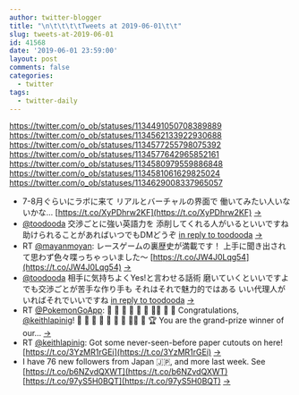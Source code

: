 ```yaml
---
author: twitter-blogger
title: "\n\t\t\t\tTweets at 2019-06-01\t\t"
slug: tweets-at-2019-06-01
id: 41568
date: '2019-06-01 23:59:00'
layout: post
comments: false
categories:
  - twitter
tags:
  - twitter-daily
---
```


https://twitter.com/o_ob/statuses/1134491050708389889 https://twitter.com/o_ob/statuses/1134562133922930688 https://twitter.com/o_ob/statuses/1134577255798075392 https://twitter.com/o_ob/statuses/1134577642965852161 https://twitter.com/o_ob/statuses/1134580979559886848 https://twitter.com/o_ob/statuses/1134581061629825024 https://twitter.com/o_ob/statuses/1134629008337965057  

*   7-8月ぐらいにラボに来て リアルとバーチャルの界面で 働いてみたい人いないかな... [https://t.co/XyPDhrw2KF](https://t.co/XyPDhrw2KF) [->](https://twitter.com/o_ob/statuses/1134491050708389889)
*   [@toodooda](https://twitter.com/toodooda) 交渉ごとに強い英語力を 添削してくれる人がいるといいですね 助けられることがあればいつでもDMどうぞ [in reply to toodooda](https://twitter.com/toodooda/statuses/1134525693016981505) [->](https://twitter.com/o_ob/statuses/1134562133922930688)
*   RT [@mayanmoyan](https://twitter.com/mayanmoyan): レースゲームの裏歴史が満載です！ 上手に聞き出されて思わず色々喋っちゃっいました〜 [https://t.co/JW4J0Lqg54](https://t.co/JW4J0Lqg54) [->](https://twitter.com/o_ob/statuses/1134577255798075392)
*   [@toodooda](https://twitter.com/toodooda) 相手に気持ちよくYes!と言わせる話術 磨いていくといいですよ でも交渉ごとが苦手な作り手も それはそれで魅力的ではある いい代理人がいればそれでいいですね [in reply to toodooda](https://twitter.com/toodooda/statuses/1134564752355516416) [->](https://twitter.com/o_ob/statuses/1134577642965852161)
*   RT [@PokemonGoApp](https://twitter.com/PokemonGoApp): 👏 👏 👏 👏 👏 👏 👏👏 👏 👏 Congratulations, [@keithlapinig](https://twitter.com/keithlapinig)! 👏 👏 👏 👏 👏 👏 👏 👏👏 👏 🏆 You are the grand-prize winner of our… [->](https://twitter.com/o_ob/statuses/1134580979559886848)
*   RT [@keithlapinig](https://twitter.com/keithlapinig): Got some never-seen-before paper cutouts on here! [https://t.co/3YzMR1rGEi](https://t.co/3YzMR1rGEi) [->](https://twitter.com/o_ob/statuses/1134581061629825024)
*   I have 76 new followers from Japan 🇯🇵, and more last week. See [https://t.co/b6NZvdQXWT](https://t.co/b6NZvdQXWT) [https://t.co/97yS5H0BQT](https://t.co/97yS5H0BQT) [->](https://twitter.com/o_ob/statuses/1134629008337965057)